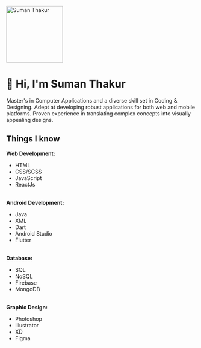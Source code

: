 <!-- Header Section -->
<p>
  <img src="https://sumanual.vercel.app/static/media/me.a1baeb2361aa6da81aaf.jpg" alt="Suman Thakur" width="150"/>
</p>
<h1>👋 Hi, I'm Suman Thakur</h1>

<!-- About Me Section -->
<p>
  Master's in Computer Applications and a diverse skill set in Coding & Designing. Adept at developing robust applications for both web and mobile platforms. Proven experience in translating complex concepts into visually appealing designs.
</p>

<!-- Skills Section -->
<h2>Things I know</h2>

  <b>Web Development:</b> 
  <ul>
      <li>HTML</li>
      <li>CSS/SCSS</li>
      <li>JavaScript</l>
      <li>ReactJs</li>
  </ul>
  <br/>
  <b>Android Development:</b> 
  <ul>
      <li>Java</li>
      <li>XML</li>
      <li>Dart</li>
      <li>Android Studio</li>
      <li>Flutter</li>
  </ul>
  <br/> 
  <b>Database:</b>
  <ul>
      <li>SQL</li>
      <li>NoSQL</li>
      <li>Firebase</li>
      <li>MongoDB</li>
  </ul>
  <br/>
  <b>Graphic Design:</b>
  <ul>
      <li>Photoshop</li>
      <li>Illustrator</li>
      <li>XD</li>
      <li>Figma</li>
  </ul>
  <br/>

<!-- Projects Section -->
